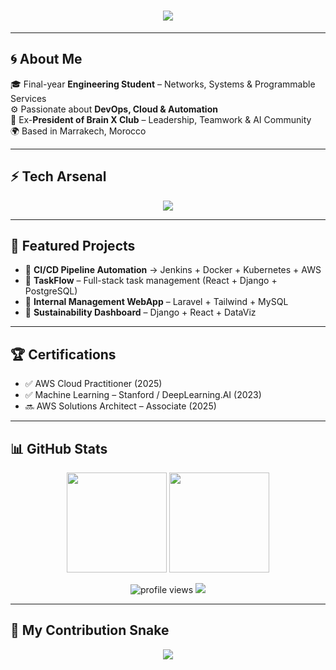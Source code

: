 <!-- Omar Lahjouji GitHub Profile README -->

<h1 align="center">
  <img src="https://readme-typing-svg.herokuapp.com?font=Orbitron&size=35&color=9112BC&center=true&vCenter=true&width=850&height=70&lines=🚀+Omar+Lahjouji;💻+DevOps+%7C+Cloud+%7C+Automation;⚡+Building+Scalable+Futures" />
</h1>

---

## 🌀 About Me
🎓 Final-year **Engineering Student** – Networks, Systems & Programmable Services  
⚙️ Passionate about **DevOps, Cloud & Automation**  
🧠 Ex-**President of Brain X Club** – Leadership, Teamwork & AI Community  
🌍 Based in Marrakech, Morocco  

---

## ⚡ Tech Arsenal
<p align="center">
  <img src="https://skillicons.dev/icons?i=aws,docker,kubernetes,terraform,jenkins,ansible,git,github,linux,python,java,js,react,django,laravel,mysql,postgresql" />
</p>

---

## 🚀 Featured Projects
- 🔹 **CI/CD Pipeline Automation** → Jenkins + Docker + Kubernetes + AWS  
- 🔹 **TaskFlow** – Full-stack task management (React + Django + PostgreSQL)  
- 🔹 **Internal Management WebApp** – Laravel + Tailwind + MySQL  
- 🔹 **Sustainability Dashboard** – Django + React + DataViz  

---

## 🏆 Certifications
- ✅ AWS Cloud Practitioner (2025)  
- ✅ Machine Learning – Stanford / DeepLearning.AI (2023)  
- 🔜 AWS Solutions Architect – Associate (2025)  

---

## 📊 GitHub Stats
<p align="center">
  <img src="https://github-readme-stats.vercel.app/api?username=YOUR_GITHUB_USERNAME&show_icons=true&theme=radical&hide_border=true" height="160"/>
  <img src="https://streak-stats.demolab.com?user=YOUR_GITHUB_USERNAME&theme=radical&hide_border=true" height="160"/>
</p>

<p align="center">
  <img src="https://komarev.com/ghpvc/?username=YOUR_GITHUB_USERNAME&style=flat-square&color=00F7FF" alt="profile views"/>
  <img src="https://img.shields.io/github/followers/YOUR_GITHUB_USERNAME?style=flat-square&color=00F7FF"/>
</p>

---

## 🐍 My Contribution Snake
<p align="center">
  <img src="https://raw.githubusercontent.com/YOUR_GITHUB_USERNAME/YOUR_GITHUB_USERNAME/output/github-contribution-grid-snake.svg"/>
</p>

